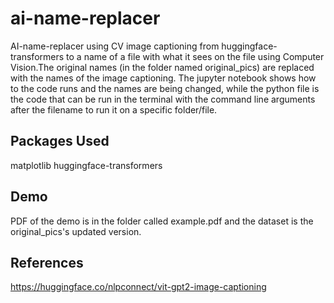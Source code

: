 # ai-name-replacer

AI-name-replacer using CV image captioning from huggingface-transformers to a name of a file with what it sees on the file using Computer Vision.The original names (in the folder named original_pics) are replaced with the names of the image captioning. The jupyter notebook shows how to the code runs and the names are being changed, while the python file is the code that can be run in the terminal with the command line arguments after the filename to run it on a specific folder/file.

## Packages Used

matplotlib
huggingface-transformers

## Demo

PDF of the demo is in the folder called example.pdf and the dataset is the original_pics's updated version.

## References

<https://huggingface.co/nlpconnect/vit-gpt2-image-captioning>
